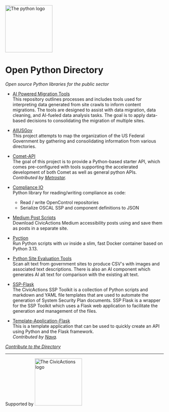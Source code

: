 <img width="150" alt="The python logo" src="https://github.com/user-attachments/assets/d40a934d-b3f5-4a1b-ab12-37bc29d85834" />

# Open Python Directory
_Open source Python libraries for the public sector_

* [AI Powered Migration Tools](https://github.com/CivicActions/ai-crawl-analysis)  
This repository outlines processes and includes tools used for interpreting data generated from site crawls to inform content migrations. The tools are designed to assist with data migration, data cleaning, and AI-fueled data analysis tasks. The goal is to apply data-based decisions to consolidating the migration of multiple sites.

* [AllUSGov](https://github.com/CivicActions/allusgov)  
This project attempts to map the organization of the US Federal Government by gathering and consolidating information from various directories.

* [Comet-API](https://github.com/MetroStar/comet-api)  
The goal of this project is to provide a Python-based starter API, which comes pre-configured with tools supporting the accelerated development of both Comet as well as general python APIs.  
_Contributed by [Metrostar](https://www.metrostar.com/)._

* [Compliance IO](https://github.com/CivicActions/compliance-io)  
Python library for reading/writing compliance as code:
  * Read / write OpenControl repositories
  * Serialize OSCAL SSP and component definitions to JSON

* [Medium Post Scripts](https://github.com/CivicActions/accessibility/tree/main/medium-posts-script)  
Download CivicActions Medium accessibility posts using and save them as posts in a separate site.

* [Pyction](https://github.com/CivicActions/pyction)  
Run Python scripts with uv inside a slim, fast Docker container based on Python 3.13.

* [Python Site Evaluation Tools](https://github.com/CivicActions/site-evaluation-tools/tree/main/python)  
Scan alt text from government sites to produce CSV's with images and associated text descriptions. There is also an AI component which generates AI alt text for comparison with the existing alt text.

* [SSP-Flask](https://github.com/CivicActions/SSP-Flask)  
The CivicActions SSP Toolkit is a collection of Python scripts and markdown and YAML file templates that are used to automate the generation of System Security Plan documents. SSP Flask is a wrapper for the SSP Toolkit which uses a Flask web application to facilitate the generation and management of the files. 

* [Template-Application-Flask](https://github.com/navapbc/template-application-flask)  
This is a template application that can be used to quickly create an API using Python and the Flask framework.  
_Contributed by [Nava](https://www.navapbc.com/)._


<em>[Contribute to the Directory](https://github.com/CivicActions/open-python-directory/issues/new?template=directory-contribution.md)</em>

<hr />
Supported by <img width="150" alt="The CivicActions logo" src="https://github.com/user-attachments/assets/eb08f270-7d86-45a6-b7c7-b3ce0b79faf4" />

